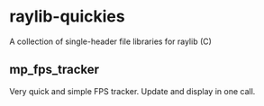 # raylib-quickies
A collection of single-header file libraries for raylib (C)

## mp_fps_tracker
Very quick and simple FPS tracker. Update and display in one call.